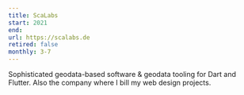 ```yaml
---
title: ScaLabs
start: 2021
end: 
url: https://scalabs.de
retired: false
monthly: 3-7
---
```


Sophisticated geodata-based software & geodata tooling for Dart and Flutter.
Also the company where I bill my web design projects.